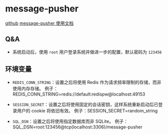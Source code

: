 # message-pusher

[github](https://github.com/songquanpeng/message-pusher)
[message-pusher 使用文档](https://github.com/songquanpeng/message-pusher)

## Q&A

* 系统启动后，使用 `root` 用户登录系统并做进一步的配置，默认密码为 `123456`

## 环境变量

* `REDIS_CONN_STRING`：设置之后将使用 Redis 作为请求频率限制的存储，而非使用内存存储。
例子：REDIS_CONN_STRING=redis://default:redispw@localhost:49153

* `SESSION_SECRET`：设置之后将使用固定的会话密钥，这样系统重新启动后已登录用户的 cookie 将依旧有效。
例子：SESSION_SECRET=random_string

* `SQL_DSN`：设置之后将使用指定数据库而非 SQLite。
例子：SQL_DSN=root:123456@tcp(localhost:3306)/message-pusher
